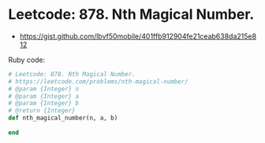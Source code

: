 # Leetcode: 878. Nth Magical Number.

- https://gist.github.com/lbvf50mobile/401ffb912904fe21ceab638da215e812
 
Ruby code:
```Ruby
# Leetcode: 878. Nth Magical Number.
# https://leetcode.com/problems/nth-magical-number/
# @param {Integer} n
# @param {Integer} a
# @param {Integer} b
# @return {Integer}
def nth_magical_number(n, a, b)
    
end
```

